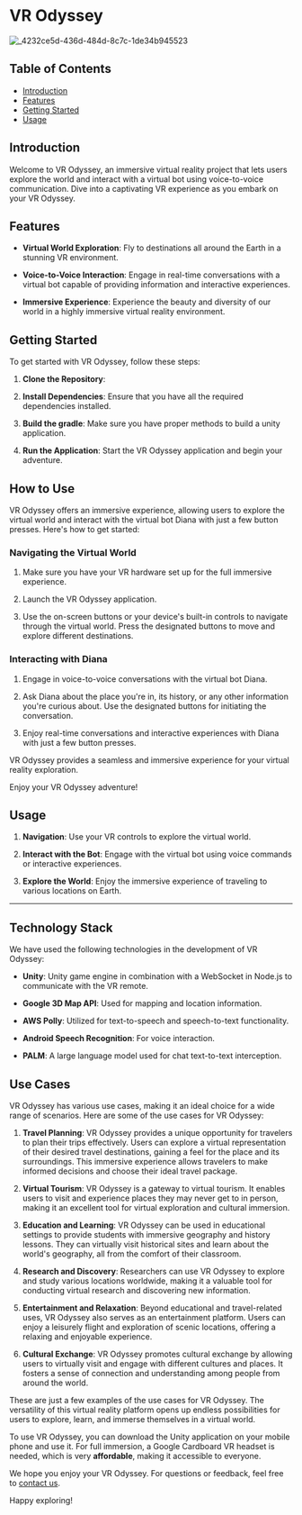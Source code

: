 
# VR Odyssey
![_4232ce5d-436d-484d-8c7c-1de34b945523](https://github.com/Harshsharma44/readTest/assets/97427100/d9e58b10-7c17-484c-a18b-ecf1d510087b)

## Table of Contents
- [Introduction](#introduction)
- [Features](#features)
- [Getting Started](#getting-started)
- [Usage](#usage)

## Introduction

Welcome to VR Odyssey, an immersive virtual reality project that lets users explore the world and interact with a virtual bot using voice-to-voice communication. Dive into a captivating VR experience as you embark on your VR Odyssey.

## Features

- **Virtual World Exploration**: Fly to destinations all around the Earth in a stunning VR environment.

- **Voice-to-Voice Interaction**: Engage in real-time conversations with a virtual bot capable of providing information and interactive experiences.

- **Immersive Experience**: Experience the beauty and diversity of our world in a highly immersive virtual reality environment.

## Getting Started

To get started with VR Odyssey, follow these steps:

1. **Clone the Repository**:

2. **Install Dependencies**: Ensure that you have all the required dependencies installed.

3. **Build the gradle**: Make sure you have proper methods to build a unity application.

4. **Run the Application**: Start the VR Odyssey application and begin your adventure.

## How to Use

VR Odyssey offers an immersive experience, allowing users to explore the virtual world and interact with the virtual bot Diana with just a few button presses. Here's how to get started:

### Navigating the Virtual World

1. Make sure you have your VR hardware set up for the full immersive experience.

2. Launch the VR Odyssey application.

3. Use the on-screen buttons or your device's built-in controls to navigate through the virtual world. Press the designated buttons to move and explore different destinations.

### Interacting with Diana

1. Engage in voice-to-voice conversations with the virtual bot Diana.

2. Ask Diana about the place you're in, its history, or any other information you're curious about. Use the designated buttons for initiating the conversation.

3. Enjoy real-time conversations and interactive experiences with Diana with just a few button presses.

VR Odyssey provides a seamless and immersive experience for your virtual reality exploration.

Enjoy your VR Odyssey adventure!


## Usage

1. **Navigation**: Use your VR controls to explore the virtual world.

2. **Interact with the Bot**: Engage with the virtual bot using voice commands or interactive experiences.

3. **Explore the World**: Enjoy the immersive experience of traveling to various locations on Earth.

---

## Technology Stack

We have used the following technologies in the development of VR Odyssey:

- **Unity**: Unity game engine in combination with a WebSocket in Node.js to communicate with the VR remote.

- **Google 3D Map API**: Used for mapping and location information.

- **AWS Polly**: Utilized for text-to-speech and speech-to-text functionality.

- **Android Speech Recognition**: For voice interaction.

- **PALM**: A large language model used for chat text-to-text interception.

## Use Cases

VR Odyssey has various use cases, making it an ideal choice for a wide range of scenarios. Here are some of the use cases for VR Odyssey:

1. **Travel Planning**: VR Odyssey provides a unique opportunity for travelers to plan their trips effectively. Users can explore a virtual representation of their desired travel destinations, gaining a feel for the place and its surroundings. This immersive experience allows travelers to make informed decisions and choose their ideal travel package.

2. **Virtual Tourism**: VR Odyssey is a gateway to virtual tourism. It enables users to visit and experience places they may never get to in person, making it an excellent tool for virtual exploration and cultural immersion.

3. **Education and Learning**: VR Odyssey can be used in educational settings to provide students with immersive geography and history lessons. They can virtually visit historical sites and learn about the world's geography, all from the comfort of their classroom.

4. **Research and Discovery**: Researchers can use VR Odyssey to explore and study various locations worldwide, making it a valuable tool for conducting virtual research and discovering new information.

5. **Entertainment and Relaxation**: Beyond educational and travel-related uses, VR Odyssey also serves as an entertainment platform. Users can enjoy a leisurely flight and exploration of scenic locations, offering a relaxing and enjoyable experience.

6. **Cultural Exchange**: VR Odyssey promotes cultural exchange by allowing users to virtually visit and engage with different cultures and places. It fosters a sense of connection and understanding among people from around the world.

These are just a few examples of the use cases for VR Odyssey. The versatility of this virtual reality platform opens up endless possibilities for users to explore, learn, and immerse themselves in a virtual world.


To use VR Odyssey, you can download the Unity application on your mobile phone and use it. For full immersion, a Google Cardboard VR headset is needed, which is very **affordable**, making it accessible to everyone.


We hope you enjoy your VR Odyssey. For questions or feedback, feel free to [contact us](mailto:harshhash322@gmail.com).

Happy exploring!
